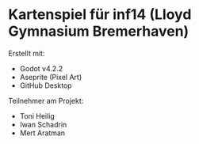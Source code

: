 # Kartenspiel für inf14 (Lloyd Gymnasium Bremerhaven)
Erstellt mit:
- Godot v4.2.2
- Aseprite (Pixel Art)
- GitHub Desktop

Teilnehmer am Projekt:
- Toni Heilig
- Iwan Schadrin
- Mert Aratman
